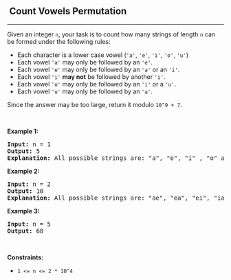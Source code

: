<h2>  Count Vowels Permutation</h2><hr><div><p>Given an integer <code>n</code>, your task is to count how many strings of length <code>n</code> can be formed under the following rules:</p>

<ul>
	<li>Each character is a lower case vowel&nbsp;(<code>'a'</code>, <code>'e'</code>, <code>'i'</code>, <code>'o'</code>, <code>'u'</code>)</li>
	<li>Each vowel&nbsp;<code>'a'</code> may only be followed by an <code>'e'</code>.</li>
	<li>Each vowel&nbsp;<code>'e'</code> may only be followed by an <code>'a'</code>&nbsp;or an <code>'i'</code>.</li>
	<li>Each vowel&nbsp;<code>'i'</code> <strong>may not</strong> be followed by another <code>'i'</code>.</li>
	<li>Each vowel&nbsp;<code>'o'</code> may only be followed by an <code>'i'</code> or a&nbsp;<code>'u'</code>.</li>
	<li>Each vowel&nbsp;<code>'u'</code> may only be followed by an <code>'a'</code>.</li>
</ul>

<p>Since the answer&nbsp;may be too large,&nbsp;return it modulo&nbsp;<code>10^9 + 7</code>.</p>

<p>&nbsp;</p>
<p><strong class="example">Example 1:</strong></p>

<pre><strong>Input:</strong> n = 1
<strong>Output:</strong> 5
<strong>Explanation:</strong> All possible strings are: "a", "e", "i" , "o" and "u".
</pre>

<p><strong class="example">Example 2:</strong></p>

<pre><strong>Input:</strong> n = 2
<strong>Output:</strong> 10
<strong>Explanation:</strong> All possible strings are: "ae", "ea", "ei", "ia", "ie", "io", "iu", "oi", "ou" and "ua".
</pre>

<p><strong class="example">Example 3:&nbsp;</strong></p>

<pre><strong>Input:</strong> n = 5
<strong>Output:</strong> 68</pre>

<p>&nbsp;</p>
<p><strong>Constraints:</strong></p>

<ul>
	<li><code>1 &lt;= n &lt;= 2 * 10^4</code></li>
</ul>
</div>